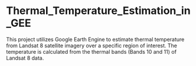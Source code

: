 # Thermal_Temperature_Estimation_in_GEE
This project utilizes Google Earth Engine to estimate thermal temperature from Landsat 8 satellite imagery over a specific region of interest. The temperature is calculated from the thermal bands (Bands 10 and 11) of Landsat 8 data.

